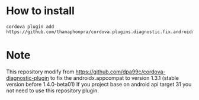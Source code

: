 
# How to install
```shell
cordova plugin add https://github.com/thanaphonpra/cordova.plugins.diagnostic.fix.androidx.appcompat1.3.1
```


# Note
This repository modify from https://github.com/dpa99c/cordova-diagnostic-plugin to fix the androidx.appcompat to version 1.3.1 (stable version before 1.4.0-beta01)
If you project base on android api target 31 you not need to use this repository plugin.

